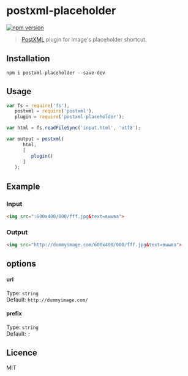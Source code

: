 # postxml-placeholder
[![npm version][npm-image]][npm-url]

> [PostXML] plugin for image's placeholder shortcut.

## Installation
`npm i postxml-placeholder --save-dev`

## Usage
```js
var fs = require('fs'),
   postxml = require('postxml'),
   plugin = require('postxml-placeholder');

var html = fs.readFileSync('input.html', 'utf8');

var output = postxml(
      html,
      [
         plugin()
      ]
   );
```

## Example

### Input
```html
<img src=":600x400/000/fff.jpg&text=выыва">
```

### Output
```html
<img src="http://dummyimage.com/600x400/000/fff.jpg&text=выыва">
```

## options

#### url
Type: `string` <br>
Default: `http://dummyimage.com/`

#### prefix
Type: `string` <br>
Default: `:`

## Licence
MIT

[PostXML]: https://github.com/postxml/postxml

[npm-url]: https://www.npmjs.org/package/postxml-placeholder
[npm-image]: http://img.shields.io/npm/v/postxml-placeholder.svg?style=flat-square
